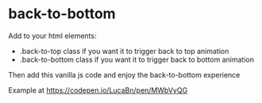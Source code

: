 # back-to-bottom

Add to your html elements:
- .back-to-top class if you want it to trigger back to top animation
- .back-to-bottom class if you want it to trigger back to bottom animation

Then add this vanilla js code and enjoy the back-to-bottom experience

Example at https://codepen.io/LucaBn/pen/MWbVyQG